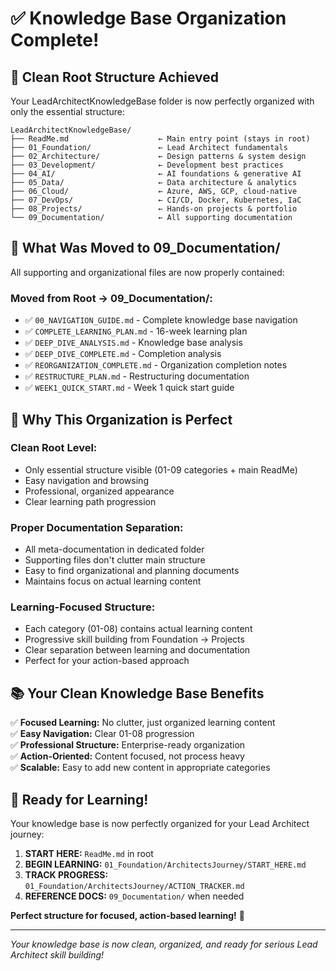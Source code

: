 # ✅ Knowledge Base Organization Complete!

## 🎯 Clean Root Structure Achieved

Your LeadArchitectKnowledgeBase folder is now perfectly organized with only the essential structure:

```
LeadArchitectKnowledgeBase/
├── ReadMe.md                    ← Main entry point (stays in root)
├── 01_Foundation/               ← Lead Architect fundamentals
├── 02_Architecture/             ← Design patterns & system design
├── 03_Development/              ← Development best practices
├── 04_AI/                       ← AI foundations & generative AI
├── 05_Data/                     ← Data architecture & analytics
├── 06_Cloud/                    ← Azure, AWS, GCP, cloud-native
├── 07_DevOps/                   ← CI/CD, Docker, Kubernetes, IaC
├── 08_Projects/                 ← Hands-on projects & portfolio
└── 09_Documentation/            ← All supporting documentation
```

## 📁 What Was Moved to 09_Documentation/

All supporting and organizational files are now properly contained:

### **Moved from Root → 09_Documentation/:**

- ✅ `00_NAVIGATION_GUIDE.md` - Complete knowledge base navigation
- ✅ `COMPLETE_LEARNING_PLAN.md` - 16-week learning plan
- ✅ `DEEP_DIVE_ANALYSIS.md` - Knowledge base analysis
- ✅ `DEEP_DIVE_COMPLETE.md` - Completion analysis
- ✅ `REORGANIZATION_COMPLETE.md` - Organization completion notes
- ✅ `RESTRUCTURE_PLAN.md` - Restructuring documentation
- ✅ `WEEK1_QUICK_START.md` - Week 1 quick start guide

## 🎯 Why This Organization is Perfect

### **Clean Root Level:**

- Only essential structure visible (01-09 categories + main ReadMe)
- Easy navigation and browsing
- Professional, organized appearance
- Clear learning path progression

### **Proper Documentation Separation:**

- All meta-documentation in dedicated folder
- Supporting files don't clutter main structure
- Easy to find organizational and planning documents
- Maintains focus on actual learning content

### **Learning-Focused Structure:**

- Each category (01-08) contains actual learning content
- Progressive skill building from Foundation → Projects
- Clear separation between learning and documentation
- Perfect for your action-based approach

## 📚 Your Clean Knowledge Base Benefits

✅ **Focused Learning:** No clutter, just organized learning content  
✅ **Easy Navigation:** Clear 01-08 progression  
✅ **Professional Structure:** Enterprise-ready organization  
✅ **Action-Oriented:** Content focused, not process heavy  
✅ **Scalable:** Easy to add new content in appropriate categories

## 🚀 Ready for Learning!

Your knowledge base is now perfectly organized for your Lead Architect journey:

1. **START HERE:** `ReadMe.md` in root
2. **BEGIN LEARNING:** `01_Foundation/ArchitectsJourney/START_HERE.md`
3. **TRACK PROGRESS:** `01_Foundation/ArchitectsJourney/ACTION_TRACKER.md`
4. **REFERENCE DOCS:** `09_Documentation/` when needed

**Perfect structure for focused, action-based learning!** 🎯

---

_Your knowledge base is now clean, organized, and ready for serious Lead Architect skill building!_
